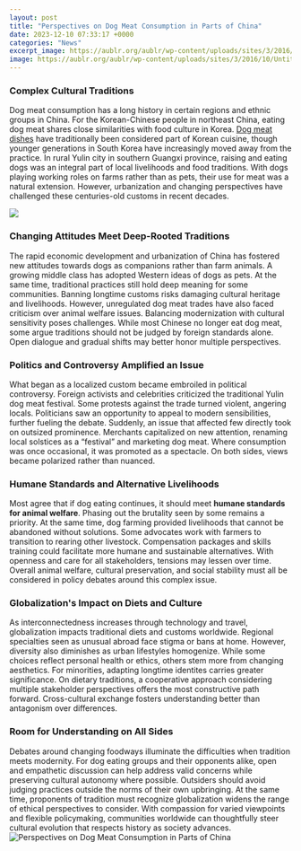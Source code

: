 ```yaml
---
layout: post
title: "Perspectives on Dog Meat Consumption in Parts of China"
date: 2023-12-10 07:33:17 +0000
categories: "News"
excerpt_image: https://aublr.org/aublr/wp-content/uploads/sites/3/2016/10/Untitled1.png
image: https://aublr.org/aublr/wp-content/uploads/sites/3/2016/10/Untitled1.png
---
```


### Complex Cultural Traditions
Dog meat consumption has a long history in certain regions and ethnic groups in China. For the Korean-Chinese people in northeast China, eating dog meat shares close similarities with food culture in Korea. [Dog meat dishes](https://thetopnews.github.io/choosing-the-best-screen-recording-software-for-windows-11/) have traditionally been considered part of Korean cuisine, though younger generations in South Korea have increasingly moved away from the practice. In rural Yulin city in southern Guangxi province, raising and eating dogs was an integral part of local livelihoods and food traditions. With dogs playing working roles on farms rather than as pets, their use for meat was a natural extension. However, urbanization and changing perspectives have challenged these centuries-old customs in recent decades.

![](https://i.guim.co.uk/img/media/b7f53031009cc0ea635fc37a53985ba90f7e53d4/0_231_3500_2101/master/3500.jpg?width=1200&amp;height=630&amp;quality=85&amp;auto=format&amp;fit=crop&amp;overlay-align=bottom%2Cleft&amp;overlay-width=100p&amp;overlay-base64=L2ltZy9zdGF0aWMvb3ZlcmxheXMvdGctYWdlLTIwMjAucG5n&amp;enable=upscale&amp;s=2df96a363ed4e87d1953eccdd4c15dc2)
### Changing Attitudes Meet Deep-Rooted Traditions 
The rapid economic development and urbanization of China has fostered new attitudes towards dogs as companions rather than farm animals. A growing middle class has adopted Western ideas of dogs as pets. At the same time, traditional practices still hold deep meaning for some communities. Banning longtime customs risks damaging cultural heritage and livelihoods. However, unregulated dog meat trades have also faced criticism over animal welfare issues. Balancing modernization with cultural sensitivity poses challenges. While most Chinese no longer eat dog meat, some argue traditions should not be judged by foreign standards alone. Open dialogue and gradual shifts may better honor multiple perspectives.
### Politics and Controversy Amplified an Issue
What began as a localized custom became embroiled in political controversy. Foreign activists and celebrities criticized the traditional Yulin dog meat festival. Some protests against the trade turned violent, angering locals. Politicians saw an opportunity to appeal to modern sensibilities, further fueling the debate. Suddenly, an issue that affected few directly took on outsized prominence. Merchants capitalized on new attention, renaming local solstices as a “festival” and marketing dog meat. Where consumption was once occasional, it was promoted as a spectacle. On both sides, views became polarized rather than nuanced. 
### Humane Standards and Alternative Livelihoods
Most agree that if dog eating continues, it should meet **humane standards for animal welfare**. Phasing out the brutality seen by some remains a priority. At the same time, dog farming provided livelihoods that cannot be abandoned without solutions. Some advocates work with farmers to transition to rearing other livestock. Compensation packages and skills training could facilitate more humane and sustainable alternatives. With openness and care for all stakeholders, tensions may lessen over time. Overall animal welfare, cultural preservation, and social stability must all be considered in policy debates around this complex issue.
### Globalization's Impact on Diets and Culture   
As interconnectedness increases through technology and travel, globalization impacts traditional diets and customs worldwide. Regional specialties seen as unusual abroad face stigma or bans at home. However, diversity also diminishes as urban lifestyles homogenize. While some choices reflect personal health or ethics, others stem more from changing aesthetics. For minorities, adapting longtime identites carries greater significance. On dietary traditions, a cooperative approach considering multiple stakeholder perspectives offers the most constructive path forward. Cross-cultural exchange fosters understanding better than antagonism over differences.
### Room for Understanding on All Sides
Debates around changing foodways illuminate the difficulties when tradition meets modernity. For dog eating groups and their opponents alike, open and empathetic discussion can help address valid concerns while preserving cultural autonomy where possible. Outsiders should avoid judging practices outside the norms of their own upbringing. At the same time, proponents of tradition must recognize globalization widens the range of ethical perspectives to consider. With compassion for varied viewpoints and flexible policymaking, communities worldwide can thoughtfully steer cultural evolution that respects history as society advances.
![Perspectives on Dog Meat Consumption in Parts of China](https://aublr.org/aublr/wp-content/uploads/sites/3/2016/10/Untitled1.png)